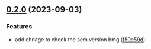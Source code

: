 

## [0.2.0](https://github.com/yusuf963/pkg-demo/compare/0.1.6...0.2.0) (2023-09-03)


### Features

* add chnage to check the sem version bmg ([f50e59d](https://github.com/yusuf963/pkg-demo/commit/f50e59deac9f9145c49b8e2cf041ad6dfe03bd66))